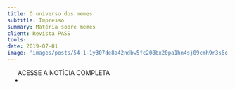 ```yaml
---
title: O universo dos memes
subtitle: Impresso
summary: Matéria sobre memes
client: Revista PASS
tools: 
date: 2019-07-01
image: 'images/posts/54-1-1y307de8a42ndbw5fc208bx20pa1hn4sj09cmh9r3s6c.png'
---
```




<div class="post__share"><ul class="share__list list-reset">ACESSE A NOTÍCIA COMPLETA<li class="share__item" style="margin-left: 10px"><a class="share__link share__facebook" style="background: #fa5657" href="https://pdf.magtab.com/reader/pass-mag/20225#page/57 
onclick=window.open(this.href, 'pop-up', 'left=20,top=20,width=500,height=500,toolbar=1,resizable=0'); return false;" title="Link" rel="nofollow"><i class="fa-solid fa-link"></i></a></li></ul></div>
<!-- <div class="gallery-box"><div class="gallery"><img src="/clipping/images/example-1.jpg" loading="lazy" alt="Project"><img src="/clipping/images/example-2.jpg" loading="lazy" alt="Project"></div><em>Gallery / <a href="https://www.freepik.com/" target="_blank">Freepic</a></em></div> -->